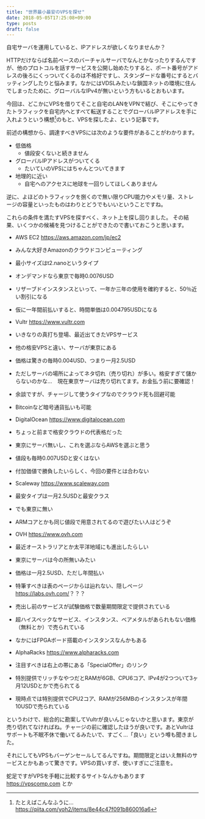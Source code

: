 ```yaml
---
title: "世界最小最安のVPSを探せ"
date: 2018-05-05T17:25:08+09:00
type: posts
draft: false
---
```


自宅サーバを運用していると、IPアドレスが欲しくなりませんか？

HTTPだけならば名前ベースのバーチャルサーバでなんとかなったりするんですが、他のプロトコルを話すサービスを公開し始めたりすると、ポート番号がアドレスの後ろにくっついてくるのは不格好ですし、スタンダードな番号にするとバッティングしたりと悩みます。なかにはVDSLみたいな鎖国ネットの環境に住んでしまったために、グローバルなIPv4が無いという方もいるとおもいます。

今回は、どこかにVPSを借りてそこと自宅のLANをVPNで結び、そこにやってきたトラフィックを自宅内へとすべて転送することでグローバルIPアドレスを手に入れようという構想[^qiita-home-server]のもと、VPSを探したよ、という記事です。

前述の構想から、調達すべきVPSには次のような要件があることがわかります。

- 低価格
  - 値段安くないと続きません
- グローバルIPアドレスがついてくる
  - たいていのVPSにはちゃんとついてきます
- 地理的に近い
  - 自宅へのアクセスに地球を一回りしてほしくありません

逆に、よほどのトラフィックを捌くので無い限りCPU能力やメモリ量、ストレージの容量といったものはわりとどうでもいいということですね。

これらの条件を満たすVPSを探すべく、ネット上を探し回りました。
その結果、いくつかの候補を見つけることができたので書いておこうと思います。

- AWS EC2 <https://aws.amazon.com/jp/ec2>
 - みんな大好きAmazonのクラウドコンピューティング
 - 最小サイズはt2.nanoというタイプ
 - オンデマンドなら東京で毎時0.0076USD
 - リザーブドインスタンスといって、一年か三年の使用を確約すると、50％近い割引になる
 - 仮に一年間前払いすると、時間単価は0.004795USDになる

- Vultr <https://www.vultr.com>
 - いきなりの真打ち登場、最近出てきたVPSサービス
 - 他の格安VPSと違い、サーバが東京にある
 - 価格は驚きの毎時0.004USD、つまり一月2.5USD
 - ただしサーバの場所によってネタ切れ（売り切れ）が多い。格安すぎて儲からないのかな…　現在東京サーバは売り切れてます。お金払う前に要確認！
 - 余談ですが、チャージして使うタイプなのでクラウド死も回避可能
 - Bitcoinなど暗号通貨払いも可能

- DigitalOcean <https://www.digitalocean.com>
 - ちょっと前まで格安クラウドの代表格だった
 - 東京にサーバ無いし、これを選ぶならAWSを選ぶと思う
 - 値段も毎時0.007USDと安くはない
 - 付加価値で勝負したいらしく、今回の要件とは合わない

- Scaleway <https://www.scaleway.com>
 - 最安タイプは一月2.5USDと最安クラス
 - でも東京に無い
 - ARMコアとかも同じ値段で用意されてるので遊びたい人はどうぞ

- OVH <https://www.ovh.com>
 - 最近オーストラリアとか太平洋地域にも進出したらしい
 - 東京にサーバは今の所無いみたい
 - 価格は一月2.5USD、ただし年間払い
 - 特筆すべきは表のページからは辿れない、隠しページ<https://labs.ovh.com/>？？？
 - 売出し前のサービスが試験価格で数量期間限定で提供されている
 - 超ハイスペックなサービス、インスタンス、ベアメタルがあられもない価格（無料とか）で売られている
 - なかにはFPGAボード搭載のインスタンスなんかもある

- AlphaRacks <https://www.alpharacks.com>
 - 注目すべきは右上の帯にある「SpecialOffer」のリンク
 - 特別提供でリッチなやつだとRAMが6GB、CPU6コア、IPv4が2つついて3ヶ月12USDとかで売られてる
 - 現時点では特別提供でCPU2コア、RAMが256MBのインスタンスが年間10USDで売られている

というわけで、総合的に勘案してVultrが良いんじゃないかと思います。東京が売り切れてなければね。チャージの前に確認したほうが良いです。あとVultrはサポートも不眠不休で働いてるみたいで、すごく…「良い」という噂も聞きました。

それにしてもVPSもバーゲンセールしてるんですね。期間限定とはいえ無料のサービスとかもあって驚きです。VPSの買いすぎ、使いすぎにご注意を。

蛇足ですがVPSを手軽に比較するサイトなんかもあります <https://vpscomp.com> とか

[^qiita-home-server]: たとえばこんなふうに… <https://qiita.com/yoh2/items/8e44c47f091b860016a6>
